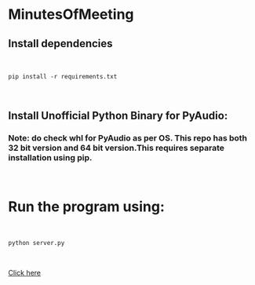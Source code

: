 # MinutesOfMeeting

## Install dependencies

<br>

``` pip install -r requirements.txt ```

<br>

## Install Unofficial Python Binary for PyAudio:




### Note: do check whl for PyAudio as per OS. This repo has both 32 bit version and 64 bit version.This requires separate installation using pip.

<br>

# Run the program using:

<br>

``` python server.py ```

<br>

<a href="127.0.0.1/5000">Click here</a>
